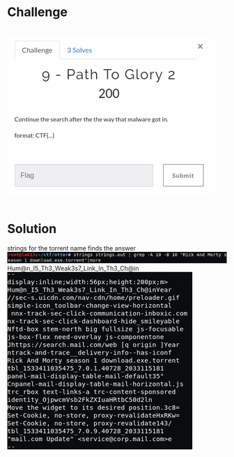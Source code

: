 # Challenge #
<br>![alt text](imgs/mem_forensics009-1.png)
<br><br>
# Solution #
strings for the torrent name finds the answer
<br>![alt text](imgs/mem_forensics009-2.png)<br>
Hum@n_I5_Th3_Weak3s7_Link_In_Th3_Ch@in
<br>![alt text](imgs/mem_forensics009-3.png)

